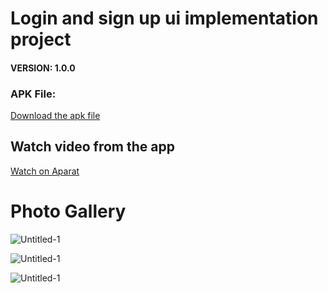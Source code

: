 # Login and sign up ui implementation project


#### VERSION: 1.0.0
### APK File:
<a href="https://github.com/SeyyedAmirNimaGhaebi/Login-and-Signup-Ui/releases/tag/login">Download the apk file</a>

## Watch video from the app
<a href="https://aparat.com/v/t5mos">Watch on Aparat</a>

# Photo Gallery

![Untitled-1](https://github.com/SeyyedAmirNimaGhaebi/Login-and-Signup-Ui/assets/124828880/b4ae7adc-aa57-42ee-9cf2-4af20e1f355f)


![Untitled-1](https://github.com/SeyyedAmirNimaGhaebi/Login-and-Signup-Ui/assets/124828880/c8de9c6e-2e8c-46fd-ab2f-2f40b11b889a)


![Untitled-1](https://github.com/SeyyedAmirNimaGhaebi/Login-and-Signup-Ui/assets/124828880/bb9702e5-816b-4327-b8a3-e405f81c673a)
